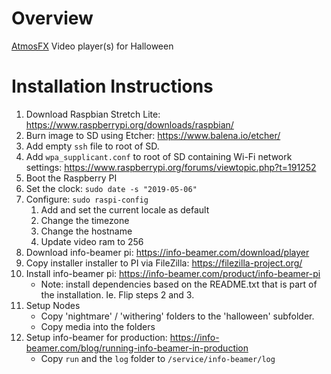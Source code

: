 # Overview

[AtmosFX](https://atmosfx.com/) Video player(s) for Halloween

# Installation Instructions

1. Download Raspbian Stretch Lite: https://www.raspberrypi.org/downloads/raspbian/
1. Burn image to SD using Etcher: https://www.balena.io/etcher/
1. Add empty `ssh` file to root of SD.
1. Add `wpa_supplicant.conf` to root of SD containing Wi-Fi network settings: https://www.raspberrypi.org/forums/viewtopic.php?t=191252
1. Boot the Raspberry PI
1. Set the clock: `sudo date -s "2019-05-06"`
1. Configure: `sudo raspi-config`
    1. Add and set the current locale as default
    1. Change the timezone
    1. Change the hostname
    1. Update video ram to 256
1. Download info-beamer pi: https://info-beamer.com/download/player
1. Copy installer installer to PI via FileZilla: https://filezilla-project.org/
1. Install info-beamer pi: https://info-beamer.com/product/info-beamer-pi
    * Note: install dependencies based on the README.txt that is part of the installation.  Ie. Flip steps 2 and 3.
1. Setup Nodes
    * Copy 'nightmare' / 'withering' folders to the 'halloween' subfolder.
    * Copy media into the folders
1. Setup info-beamer for production: https://info-beamer.com/blog/running-info-beamer-in-production
    * Copy `run` and the `log` folder to `/service/info-beamer/log`


